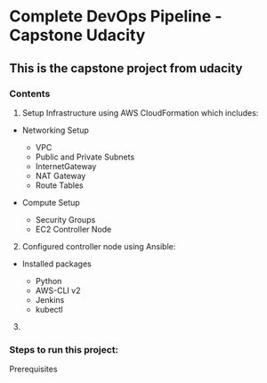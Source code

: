 # Complete DevOps Pipeline - Capstone Udacity

## This is the capstone project from udacity

### Contents

1. Setup Infrastructure using AWS CloudFormation which includes:

 - Networking Setup

 	- VPC
 	- Public and Private Subnets
 	- InternetGateway
 	- NAT Gateway
 	- Route Tables

 - Compute Setup

 	- Security Groups
 	- EC2 Controller Node

2. Configured controller node using Ansible:

 - Installed packages

 	- Python
 	- AWS-CLI v2
 	- Jenkins
 	- kubectl

3. 

### Steps to run this project:

Prerequisites

